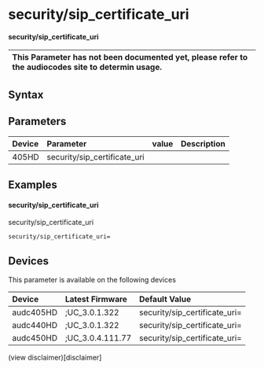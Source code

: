﻿---
description: security/sip_certificate_uri
search: false
---

# security/sip_certificate_uri

#### security/sip_certificate_uri


| This Parameter has not been documented yet, please refer to the audiocodes site to determin usage.  | 
| :--- |

## Syntax

## Parameters
|Device|Parameter|value|Description|
|:---|:---|:---|:---|
| 405HD | security/sip_certificate_uri |  |  |

## Examples
#### security/sip_certificate_uri

security/sip_certificate_uri

```
security/sip_certificate_uri=
```

## Devices
This parameter is available on the following devices

| Device | Latest Firmware | Default Value |
|:---|:---|:---|
| audc405HD | ;UC_3.0.1.322 | security/sip_certificate_uri= 
| audc440HD | ;UC_3.0.1.322 | security/sip_certificate_uri= 
| audc450HD | ;UC_3.0.4.111.77 | security/sip_certificate_uri= 

(view disclaimer)[disclaimer]
